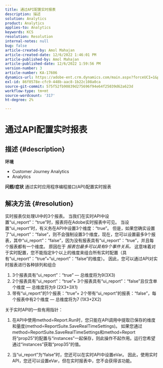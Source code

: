 ```yaml
---
title: 通过API配置实时报表
description: 描述
solution: Analytics
product: Analytics
applies-to: Analytics
keywords: KCS
resolution: Resolution
internal-notes: null
bug: false
article-created-by: Amol Mahajan
article-created-date: 12/6/2022 1:46:01 PM
article-published-by: Amol Mahajan
article-published-date: 12/6/2022 1:59:56 PM
version-number: 3
article-number: KA-17606
dynamics-url: https://adobe-ent.crm.dynamics.com/main.aspx?forceUCI=1&pagetype=entityrecord&etn=knowledgearticle&id=0b6cb14f-6c75-ed11-81aa-6045bd006e5a
exl-id: 86f0578e-cfc9-448b-aac8-1b22c108a0ca
source-git-commit: 575f52fb90839d275696f94e64f25039d62a623d
workflow-type: tm+mt
source-wordcount: '317'
ht-degree: 2%

---
```


# 通过API配置实时报表

## 描述 {#description}

<b>环境</b>
- Customer Journey Analytics
- Analytics



<b>问题/症状</b>
通过实时应用程序编程接口(API)配置实时报表


## 解决方法 {#resolution}


实时报表仅处理UI中的3个报表。
当我们在实时API中设置“ui_report”：“true”时，报表将在Adobe实时报表中可见。 当设置“ui_report”时，有义务在API中设置3个维度：“true”。
但是，如果您确实设置了“ui_report”：“false”，则不会强制设置3个维度，现在，您可以设置最多9个报表，其中“ui_report”：“false”，因为没有报表具有“ui_report”：“true”，并且每个报表都有一个维度。
原因在于 *报表包最多可以具有9个事件关系。* 这意味着对于实时配置，您不能指定9个以上的维度来组合所有实时配置（具有“ui_report”：“true”+“ui_report”：“false”的维度）。
因此，您可以通过API对实时报表进行各种排列和组合

1. 3个报表具有“ui_report”：“true” — 总维度将为9(3X3)
2. 2个报表具有“ui_report”：“true”+ 3个报表具有“ui_report”：“false”且仅含单个维度 — 总维度将为9 (2X3+3X1)
3. 带有“ui_report”的1个报表：“true”+ 2个带有“ui_report”的报表：“false”，每个报表中有2个维度 — 总维度将为7 (1X3+2X2)


关于实时API的一些有用指针：

1. 在API中使用method=Report.Run时，您只能在API调用中提取已保存的维度和量度(method=ReportSuite.SaveRealTimeSettings)。 如果您通过method=ReportSuite.SaveRealTimeSettings和method=Report将“prop25”的配置与“instances”一起保存，则此操作不起作用。运行您希望通过“instances”获取“prop35”的值。


2. 当“ui_report”为“false”时，您还可以在实时API中设置eVar。 因此，使用实时API，您还可以设置eVar，但在实时报表中，您不会获得该功能。
